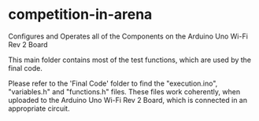 # competition-in-arena
Configures and Operates all of the Components on the Arduino Uno Wi-Fi Rev 2 Board

This main folder contains most of the test functions, which are used by the final code.

Please refer to the 'Final Code' folder to find the "execution.ino", "variables.h" and "functions.h" files.
These files work coherently, when uploaded to the Arduino Uno Wi-Fi Rev 2 Board, which is connected in an appropriate circuit.
